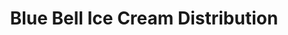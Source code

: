 ---
title: "Blue Bell Ice Cream Distribution"
url: /abilene/blue-bell-ice-cream-distribution/
shop: Tiefkühl
---